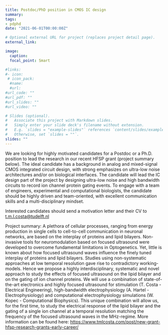 ```yaml
---
title: Postdoc/PhD position in CMOS IC design
summary: 
tags:
- pdphd
date: "2021-06-01T00:00:00Z"

# Optional external URL for project (replaces project detail page).
external_link: 

image:
  caption: 
  focal_point: Smart

#links:
#- icon: 
 # icon_pack:
  #name:
  #url: 
#url_code: ""
#url_pdf: ""
#url_slides: ""
#url_video: ""

# Slides (optional).
#   Associate this project with Markdown slides.
#   Simply enter your slide deck's filename without extension.
#   E.g. `slides = "example-slides"` references `content/slides/example-slides.md`.
#   Otherwise, set `slides = ""`.
slides: ""
---
```


We are looking for highly motivated candidates for a Postdoc or a Ph.D. position to lead the research in our recent HFSP grant (project summary below). The ideal candidate has a background in analog and mixed-signal CMOS integrated circuit design, with strong emphasizes on ultra-low noise architectures and/or on biological interfaces. The candidate will lead the IC design part of the project by designing ultra-low noise and high bandwidth circuits to record ion channel protein gating events. To engage with a team of engineers,  experimental and computational biologists, the candidate should be highly driven and team-oriented, with excellent communication skills and a multi-disciplinary mindset.

Interested candidates should send a motivation letter and their CV to t.m.l.costa@tudelft.nl

Project summary: A plethora of cellular processes, ranging from energy production in single cells to cell-to-cell communication in neuronal networks, are based on the interplay of proteins and lipid bilayers. Non-invasive tools for neuromodulation based on focused ultrasound were developed to overcome fundamental limitations in Optogenetics. Yet, little is known about how focused ultrasound waves influence the finely tuned interplay of proteins and lipid bilayers. Studies using non-systematic approaches at low temporal resolution gave rise to contradictory working-models. Hence we propose a highly interdisciplinary, systematic and novel approach to study the effects of focused ultrasound on the lipid bilayer and on the gating of ion channel proteins. We will use a combination of state-of-the-art electronics and highly focused ultrasound for stimulation (T. Costa - Electrical Engineering), high-bandwidth electrophysiology (A. Hartel - Electrophysiology) and computational electrophysiology simulations (W. Kopec - Computational Biophysics). This unique combination will allow us, for the first time, to study the electrical response of the lipid bilayer and the gating of a single ion channel at a temporal resolution matching the frequency of the focused ultrasound waves in the MHz-regime. More information can be found here: https://www.tmlcosta.com/post/new-grant-hfsp-research-grants-early-career/
